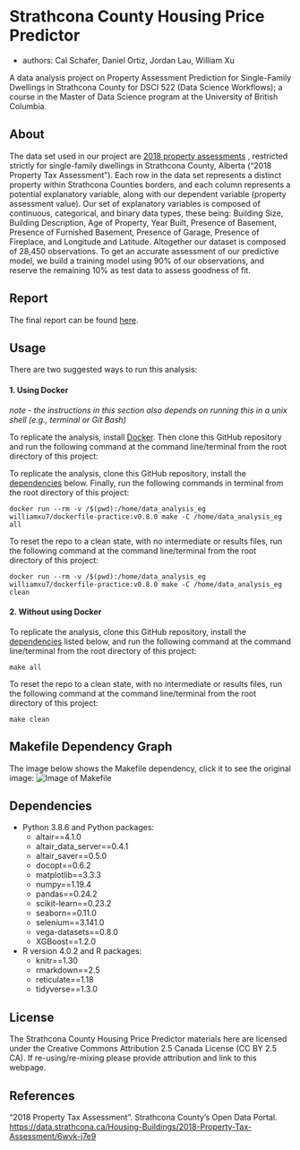 # Strathcona County Housing Price Predictor
* authors: Cal Schafer, Daniel Ortiz, Jordan Lau, William Xu

A data analysis project on Property Assessment Prediction for Single-Family Dwellings in Strathcona County for DSCI 522 (Data Science Workflows); a course in the Master of Data Science program at the University of British Columbia.

## About

The data set used in our project are [2018 property assessments](https://data.strathcona.ca/Housing-Buildings/2018-Property-Tax-Assessment/6wvk-j7e9) , restricted strictly for single-family dwellings in Strathcona County, Alberta (“2018 Property Tax Assessment”). Each row in the data set represents a distinct property within Strathcona Counties borders, and each column represents a potential explanatory variable, along with our dependent variable (property assessment value). Our set of explanatory variables is composed of continuous, categorical, and binary data types, these being: Building Size, Building Description, Age of Property, Year Built, Presence of Basement, Presence of Furnished Basement, Presence of Garage, Presence of Fireplace, and Longitude and Latitude. Altogether our dataset is composed of 28,450 observations.
To get an accurate assessment of our predictive model, we build a training model using 90% of our observations, and reserve the remaining 10% as test data to assess goodness of fit.

## Report
The final report can be found [here](http://htmlpreview.github.io/?https://raw.githubusercontent.com/UBC-MDS/522-Group_30-Rockstars/main/doc/strathcona_housing_price_predict_report.html).

## Usage

There are two suggested ways to run this analysis:

#### 1. Using Docker
*note - the instructions in this section also depends on running this in a unix shell (e.g., terminal or Git Bash)*

To replicate the analysis, install [Docker](https://www.docker.com/get-started). Then clone this GitHub repository and run the following command at the command line/terminal from the root directory of this project:

To replicate the analysis, clone this GitHub repository, install the [dependencies](#dependencies) below. Finally, run the following commands in terminal from the root directory of this project:

```
docker run --rm -v /$(pwd):/home/data_analysis_eg williamxu7/dockerfile-practice:v0.8.0 make -C /home/data_analysis_eg all
```

To reset the repo to a clean state, with no intermediate or results files, run the following command at the command line/terminal from the root directory of this project:

```
docker run --rm -v /$(pwd):/home/data_analysis_eg williamxu7/dockerfile-practice:v0.8.0 make -C /home/data_analysis_eg clean
```

#### 2. Without using Docker

To replicate the analysis, clone this GitHub repository, install the [dependencies](#dependencies) listed below, and run the following command at the command line/terminal from the root directory of this project:

```
make all
```

To reset the repo to a clean state, with no intermediate or results files, run the following command at the command line/terminal from the root directory of this project:

```
make clean
```
## Makefile Dependency Graph
The image below shows the Makefile dependency, click it to see the original image:
![Image of Makefile](https://github.com/UBC-MDS/522-Group_30-Rockstars/blob/main/Makefile.png)

## Dependencies
- Python 3.8.6 and Python packages:
   - altair==4.1.0
   - altair_data_server==0.4.1
   - altair_saver==0.5.0
   - docopt==0.6.2
   - matplotlib==3.3.3
   - numpy==1.19.4
   - pandas==0.24.2
   - scikit-learn==0.23.2
   - seaborn==0.11.0
   - selenium==3.141.0
   - vega-datasets==0.8.0
   - XGBoost==1.2.0
- R version 4.0.2 and R packages:
  - knitr==1.30
  - rmarkdown==2.5
  - reticulate==1.18
  - tidyverse==1.3.0

## License
The Strathcona County Housing Price Predictor materials here are licensed under the Creative Commons Attribution 2.5 Canada License (CC BY 2.5 CA). If re-using/re-mixing please provide attribution and link to this webpage.

## References
“2018 Property Tax Assessment”. Strathcona County’s Open Data Portal. https://data.strathcona.ca/Housing-Buildings/2018-Property-Tax-Assessment/6wvk-j7e9
